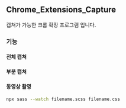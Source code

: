 ## Chrome_Extensions_Capture
캡쳐가 가능한 크롬 확장 프로그램 입니다.

### 기능
#### 전체 캡쳐

#### 부분 캡쳐

#### 동영상 촬영


``` bash
npx sass --watch filename.scss filename.css
```
